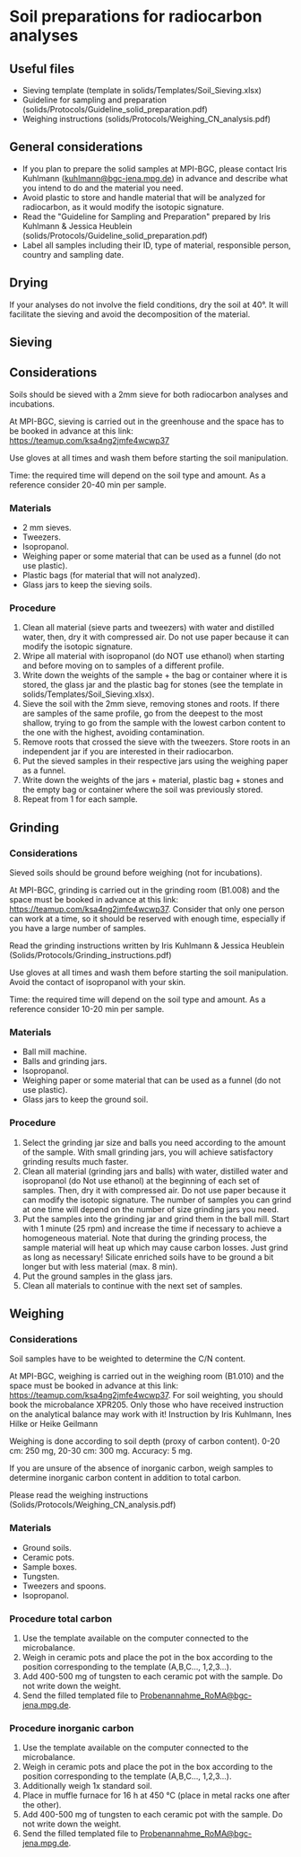 

# Soil preparations for radiocarbon analyses

## Useful files
- Sieving template (template in solids/Templates/Soil_Sieving.xlsx)
- Guideline for sampling and preparation (solids/Protocols/Guideline_solid_preparation.pdf)
- Weighing instructions (solids/Protocols/Weighing_CN_analysis.pdf)

## General considerations
- If you plan to prepare the solid samples at MPI-BGC, please contact Iris Kuhlmann (kuhlmann@bgc-jena.mpg.de) in advance and describe what you intend to do and the material you need.
- Avoid plastic to store and handle material that will be analyzed for radiocarbon, as it would modify the isotopic signature.
- Read the "Guideline for Sampling and Preparation" prepared by Iris Kuhlmann & Jessica Heublein (solids/Protocols/Guideline_solid_preparation.pdf)
- Label all samples including their ID, type of material, responsible person, country and sampling date.
  
## Drying
If your analyses do not involve the field conditions, dry the soil at 40&deg;. It will facilitate the sieving and avoid the decomposition of the material. 

## Sieving 

## Considerations
Soils should be sieved with a 2mm sieve for both radiocarbon analyses and incubations. 

At MPI-BGC, sieving is carried out in the greenhouse and the space has to be booked in advance at this link: https://teamup.com/ksa4ng2jmfe4wcwp37

Use gloves at all times and wash them before starting the soil manipulation.

Time: the required time will depend on the soil type and amount. As a reference consider 20-40 min per sample. 

### Materials
- 2 mm sieves.
- Tweezers.
- Isopropanol.
- Weighing paper or some material that can be used as a funnel (do not use plastic).
- Plastic bags (for material that will not analyzed).
- Glass jars to keep the sieving soils. 

### Procedure

1. Clean all material (sieve parts and tweezers) with water and distilled water, then, dry it with compressed air. Do not use paper because it can modify the isotopic signature.
2. Wripe all material with isopropanol (do NOT use ethanol) when starting and before moving on to samples of a different profile.
3. Write down the weights of the sample + the bag or container where it is stored, the glass jar and the plastic bag for stones (see the template in solids/Templates/Soil_Sieving.xlsx).
4. Sieve the soil with the 2mm sieve, removing stones and roots. If there are samples of the same profile, go from the deepest to the most shallow, trying to go from the sample with the lowest carbon content to the one with the highest, avoiding contamination.
5. Remove roots that crossed the sieve with the tweezers. Store roots in an independent jar if you are interested in their radiocarbon. 
6. Put the sieved samples in their respective jars using the weighing paper as a funnel.
7. Write down the weights of the jars + material, plastic bag + stones and the empty bag or container where the soil was previously stored.
8. Repeat from 1 for each sample.

## Grinding 

### Considerations

Sieved soils should be ground before weighing (not for incubations). 

At MPI-BGC, grinding is carried out in the grinding room (​B1.008) and the space must be booked in advance at this link: https://teamup.com/ksa4ng2jmfe4wcwp37. Consider that only one person can work at a time, so it should be reserved with enough time, especially if you have a large number of samples. 

Read the grinding instructions written by Iris Kuhlmann & Jessica Heublein (Solids/Protocols/Grinding_instructions.pdf)

Use gloves at all times and wash them before starting the soil manipulation. Avoid the contact of isopropanol with your skin. 

Time: the required time will depend on the soil type and amount. As a reference consider 10-20 min per sample. 

### Materials

- Ball mill machine.
- Balls and grinding jars.
- Isopropanol.
- Weighing paper or some material that can be used as a funnel (do not use plastic).
- Glass jars to keep the ground soil. 

### Procedure

1. Select the grinding jar size and balls you need according to the amount of the sample. With small grinding jars, you will achieve satisfactory grinding results much faster.
2. Clean all material (grinding jars and balls) with water, distilled water and isopropanol (do Not use ethanol) at the beginning of each set of samples. Then, dry it with compressed air. Do not use paper because it can modify the isotopic signature. The number of samples you can grind at one time will depend on the number of size grinding jars you need.
3. Put the samples into the grinding jar and grind them in the ball mill. Start with 1 minute (25 rpm) and increase the time if necessary to achieve a homogeneous material. Note that during the grinding process, the sample material will heat up which may cause carbon losses. Just grind as long as necessary! Silicate enriched soils have to be ground a bit longer but with less material (max. 8 min).
4. Put the ground samples in the glass jars.
5. Clean all materials to continue with the next set of samples.

## Weighing

### Considerations
Soil samples have to be weighted to determine the C/N content.

At MPI-BGC, weighing is carried out in the weighing room (B1.010) and the space must be booked in advance at this link: https://teamup.com/ksa4ng2jmfe4wcwp37. For soil weighting, you should book the microbalance XPR205. Only those who have received instruction on the analytical balance may work with it! Instruction by Iris Kuhlmann, Ines Hilke or Heike Geilmann

Weighing is done according to soil depth (proxy of carbon content). 0-20 cm: 250 mg, 20-30 cm: 300 mg. Accuracy: 5 mg.

If you are unsure of the absence of inorganic carbon, weigh samples to determine inorganic carbon content in addition to total carbon.

Please read the weighing instructions (Solids/Protocols/Weighing_CN_analysis.pdf)

### Materials
- Ground soils.
- Ceramic pots.
- Sample boxes.
- Tungsten.
- Tweezers and spoons.
- Isopropanol.

### Procedure total carbon 

1. Use the template available on the computer connected to the microbalance.
2. Weigh in ceramic pots and place the pot in the box according to the position corresponding to the template (A,B,C..., 1,2,3...).
3. Add 400-500 mg of tungsten to each ceramic pot with the sample. Do not write down the weight.
4. Send the filled templated file to Probenannahme_RoMA@bgc-jena.mpg.de.

### Procedure inorganic carbon

1. Use the template available on the computer connected to the microbalance.
2. Weigh in ceramic pots and place the pot in the box according to the position corresponding to the template (A,B,C..., 1,2,3...).
3. Additionally weigh 1x standard soil.
4. Place in muffle furnace for 16 h at 450 °C (place in metal racks one after the other).
5. Add 400-500 mg of tungsten to each ceramic pot with the sample. Do not write down the weight.
6. Send the filled templated file to Probenannahme_RoMA@bgc-jena.mpg.de.
